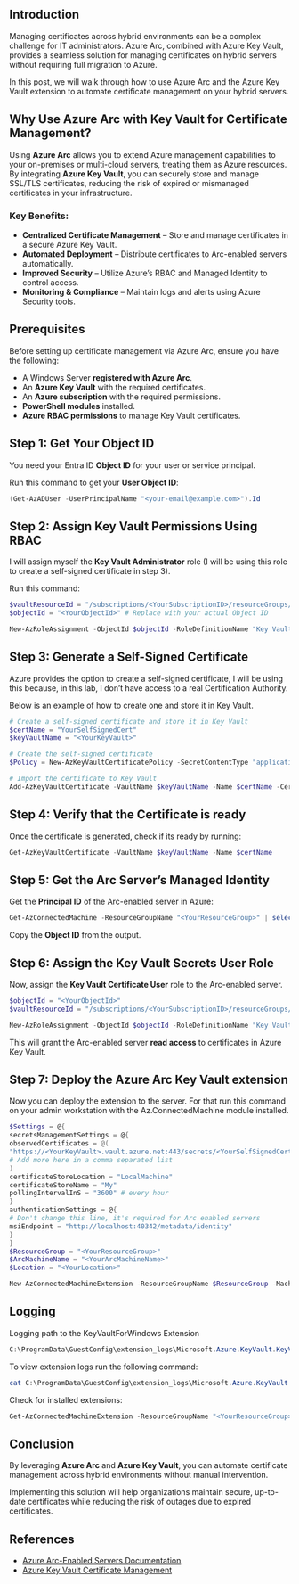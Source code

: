 ## **Introduction**

Managing certificates across hybrid environments can be a complex challenge for IT administrators. Azure Arc, combined with Azure Key Vault, provides a seamless solution for managing certificates on hybrid servers without requiring full migration to Azure.

In this post, we will walk through how to use Azure Arc and the Azure Key Vault extension to automate certificate management on your hybrid servers.

## **Why Use Azure Arc with Key Vault for Certificate Management?**

Using **Azure Arc** allows you to extend Azure management capabilities to your on-premises or multi-cloud servers, treating them as Azure resources. By integrating **Azure Key Vault**, you can securely store and manage SSL/TLS certificates, reducing the risk of expired or mismanaged certificates in your infrastructure.

### **Key Benefits:**

- **Centralized Certificate Management** – Store and manage certificates in a secure Azure Key Vault.
- **Automated Deployment** – Distribute certificates to Arc-enabled servers automatically.
- **Improved Security** – Utilize Azure’s RBAC and Managed Identity to control access.
- **Monitoring & Compliance** – Maintain logs and alerts using Azure Security tools.

## **Prerequisites**

Before setting up certificate management via Azure Arc, ensure you have the following:

- A Windows Server **registered with Azure Arc**.
- An **Azure Key Vault** with the required certificates.
- An **Azure subscription** with the required permissions.
- **PowerShell modules** installed.
- **Azure RBAC permissions** to manage Key Vault certificates.

## **Step 1: Get Your Object ID**

You need your Entra ID **Object ID** for your user or service principal.

Run this command to get your **User Object ID**:

```PowerShell
(Get-AzADUser -UserPrincipalName "<your-email@example.com>").Id
```

## **Step 2: Assign Key Vault Permissions Using RBAC**

I will assign myself the **Key Vault Administrator** role (I will be using this role to create a self-signed certificate in step 3).

Run this command:

```PowerShell
$vaultResourceId = "/subscriptions/<YourSubscriptionID>/resourceGroups/<MyResourceGroup>/providers/Microsoft.KeyVault/vaults/YourKeyVault"
$objectId = "<YourObjectId>" # Replace with your actual Object ID

New-AzRoleAssignment -ObjectId $objectId -RoleDefinitionName "Key Vault Administrator" -Scope $vaultResourceId

```

## **Step 3: Generate a Self-Signed Certificate**

Azure provides the option to create a self-signed certificate, I will be using this because, in this lab, I don’t have access to a real Certification Authority.

Below is an example of how to create one and store it in Key Vault.

```PowerShell
# Create a self-signed certificate and store it in Key Vault
$certName = "YourSelfSignedCert"
$keyVaultName = "<YourKeyVault>"

# Create the self-signed certificate
$Policy = New-AzKeyVaultCertificatePolicy -SecretContentType "application/x-pkcs12" -SubjectName "CN=contoso.com" -IssuerName "Self" -ValidityInMonths 12 -ReuseKeyOnRenewal

# Import the certificate to Key Vault
Add-AzKeyVaultCertificate -VaultName $keyVaultName -Name $certName -CertificatePolicy $Policy
```

## **Step 4: Verify that the Certificate is ready**

Once the certificate is generated, check if its ready by running:

```PowerShell
Get-AzKeyVaultCertificate -VaultName $keyVaultName -Name $certName
```

## **Step 5: Get the Arc Server’s Managed Identity**

Get the **Principal ID** of the Arc-enabled server in Azure:

```PowerShell
Get-AzConnectedMachine -ResourceGroupName "<YourResourceGroup>" | select IdentityPrincipalId
```

Copy the **Object ID** from the output.

## **Step 6: Assign the Key Vault Secrets User Role**

Now, assign the **Key Vault Certificate User** role to the Arc-enabled server.

```PowerShell
$objectId = "<YourObjectId>"
$vaultResourceId = "/subscriptions/<YourSubscriptionID>/resourceGroups/<YourResourceGroup>/providers/Microsoft.KeyVault/vaults/<YourKeyVault>"

New-AzRoleAssignment -ObjectId $objectId -RoleDefinitionName "Key Vault Certificate User" -Scope $vaultResourceId
```

This will grant the Arc-enabled server **read access** to certificates in Azure Key Vault.

## **Step 7: Deploy the Azure Arc Key Vault** **extension**

Now you can deploy the extension to the server. For that run this command on your admin workstation with the Az.ConnectedMachine module installed.

```PowerShell
$Settings = @{
secretsManagementSettings = @{
observedCertificates = @(
"https://<YourKeyVault>.vault.azure.net:443/secrets/<YourSelfSignedCert>"
# Add more here in a comma separated list
)
certificateStoreLocation = "LocalMachine"
certificateStoreName = "My"
pollingIntervalInS = "3600" # every hour
}
authenticationSettings = @{
# Don't change this line, it's required for Arc enabled servers
msiEndpoint = "http://localhost:40342/metadata/identity"
}
}
$ResourceGroup = "<YourResourceGroup>"
$ArcMachineName = "<YourArcMachineName>"
$Location = "<YourLocation>"

New-AzConnectedMachineExtension -ResourceGroupName $ResourceGroup -MachineName $ArcMachineName -Name "KeyVaultForWindows" -Location $Location -Publisher "Microsoft.Azure.KeyVault" -ExtensionType "KeyVaultForWindows" -Setting $Settings
```

## Logging

Logging path to the KeyVaultForWindows Extension

```PowerShell
C:\ProgramData\GuestConfig\extension_logs\Microsoft.Azure.KeyVault.KeyVaultForWindows\
```

To view extension logs run the following command:

```PowerShell
cat C:\ProgramData\GuestConfig\extension_logs\Microsoft.Azure.KeyVault.KeyVaultForWindows\akvvm_service_2025-03-19_21-56-29.19.log
```

Check for installed extensions:

```PowerShell
Get-AzConnectedMachineExtension -ResourceGroupName "<YourResourceGroup>" -MachineName "<YourArcMachineName>"
```

## **Conclusion**

By leveraging **Azure Arc** and **Azure Key Vault**, you can automate certificate management across hybrid environments without manual intervention.

Implementing this solution will help organizations maintain secure, up-to-date certificates while reducing the risk of outages due to expired certificates.

## **References**

- [Azure Arc-Enabled Servers Documentation](https://learn.microsoft.com/en-us/azure/azure-arc/servers/overview)
- [Azure Key Vault Certificate Management](https://learn.microsoft.com/en-us/azure/key-vault/certificates/)